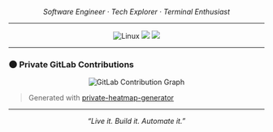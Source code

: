 <p align="center"><em>Software Engineer · Tech Explorer · Terminal Enthusiast</em></p>

---

<p align="center">
  <img src="https://img.shields.io/badge/Linux-Arch%20%7C%20NixOS-blue?style=flat-square&logo=linux" alt="Linux"/>
  <img src="https://img.shields.io/badge/Terminal-Vim%20%7C%20Tmux%20%7C%20Zsh-7e57c2?style=flat-square&logo=gnome-terminal"/>
  <img src="https://img.shields.io/badge/Cloud-AWS%20%7C%20Kubernetes-orange?style=flat-square&logo=amazonaws"/>
</p>

---

### 🌑 Private GitLab Contributions

<p align="center">
  <img src="https://raw.githubusercontent.com/Castrozan/private-heatmap-generator/0e3130bb59b9c702b7df42f1b6042fe76313e9d9/gitlab-graph.svg" alt="GitLab Contribution Graph" />
</p>

> Generated with [private-heatmap-generator](https://github.com/Castrozan/private-heatmap-generator)

---

<p align="center">
  <em>“Live it. Build it. Automate it.”</em>
</p>
